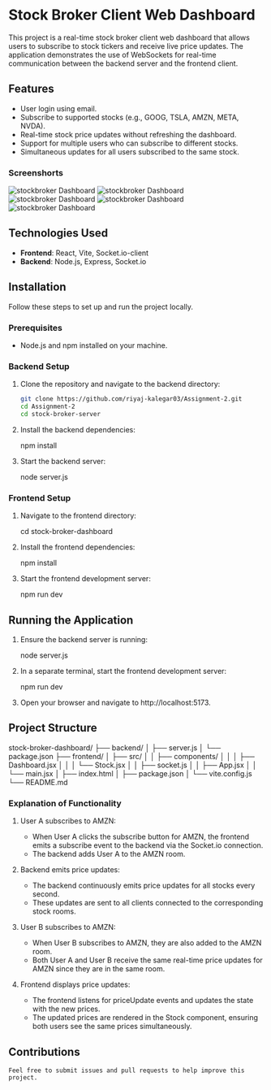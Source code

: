 # Stock Broker Client Web Dashboard

This project is a real-time stock broker client web dashboard that allows users to subscribe to stock tickers and receive live price updates. The application demonstrates the use of WebSockets for real-time communication between the backend server and the frontend client.

## Features

- User login using email.
- Subscribe to supported stocks (e.g., GOOG, TSLA, AMZN, META, NVDA).
- Real-time stock price updates without refreshing the dashboard.
- Support for multiple users who can subscribe to different stocks.
- Simultaneous updates for all users subscribed to the same stock.

### Screenshorts

![stockbroker Dashboard](./screenshort/sb3.png)
![stockbroker Dashboard](./screenshort/sb4.png)
![stockbroker Dashboard](./screenshort/sb5.png)
![stockbroker Dashboard](./screenshort/sb1.png)
![stockbroker Dashboard](./screenshort/sb2.png)

## Technologies Used

- **Frontend**: React, Vite, Socket.io-client
- **Backend**: Node.js, Express, Socket.io

## Installation

Follow these steps to set up and run the project locally.

### Prerequisites

- Node.js and npm installed on your machine.

### Backend Setup

1. Clone the repository and navigate to the backend directory:
   ```sh
   git clone https://github.com/riyaj-kalegar03/Assignment-2.git
   cd Assignment-2
   cd stock-broker-server
   ```
2. Install the backend dependencies:

   npm install

3. Start the backend server:

   node server.js

### Frontend Setup

1. Navigate to the frontend directory:

   cd stock-broker-dashboard

2. Install the frontend dependencies:

   npm install

3. Start the frontend development server:

   npm run dev

## Running the Application

1. Ensure the backend server is running:

   node server.js

2. In a separate terminal, start the frontend development server:

   npm run dev

3. Open your browser and navigate to http://localhost:5173.

## Project Structure

stock-broker-dashboard/
├── backend/
│ ├── server.js
│ └── package.json
├── frontend/
│ ├── src/
│ │ ├── components/
│ │ │ ├── Dashboard.jsx
│ │ │ └── Stock.jsx
│ │ ├── socket.js
│ │ ├── App.jsx
│ │ └── main.jsx
│ ├── index.html
│ ├── package.json
│ └── vite.config.js
└── README.md

### Explanation of Functionality

1. User A subscribes to AMZN:

   - When User A clicks the subscribe button for AMZN, the frontend emits a subscribe event to the backend via the Socket.io connection.
   - The backend adds User A to the AMZN room.

2. Backend emits price updates:

   - The backend continuously emits price updates for all stocks every second.
   - These updates are sent to all clients connected to the corresponding stock rooms.

3. User B subscribes to AMZN:

   - When User B subscribes to AMZN, they are also added to the AMZN room.

   * Both User A and User B receive the same real-time price updates for AMZN since they are in the same room.

4. Frontend displays price updates:

   - The frontend listens for priceUpdate events and updates the state with the new prices.
   - The updated prices are rendered in the Stock component, ensuring both users see the same prices simultaneously.

## Contributions

    Feel free to submit issues and pull requests to help improve this project.
